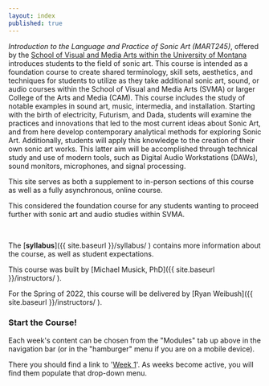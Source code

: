 ```yaml
---
layout: index
published: true
---
```



_Introduction to the Language and Practice of Sonic Art (MART245)_, offered by the [School of Visual and Media Arts within the University of Montana](https://www.umt.edu/svma/) introduces students to the field of sonic art. This course is intended as a foundation course to create shared terminology, skill sets, aesthetics, and techniques for students to utilize as they take additional sonic art, sound, or audio courses within the School of Visual and Media Arts (SVMA) or larger College of the Arts and Media (CAM). This course includes the study of notable examples in sound art, music, intermedia, and installation. Starting with the birth of electricity, Futurism, and Dada, students will examine the practices and innovations that led to the most current ideas about Sonic Art, and from here develop contemporary analytical methods for exploring Sonic Art. Additionally, students will apply this knowledge to the creation of their own sonic art works. This latter aim will be accomplished through technical study and use of modern tools, such as Digital Audio Workstations (DAWs), sound monitors, microphones, and signal processing.

This site serves as both a supplement to in-person sections of this course as well as a fully asynchronous, online course.

This considered the foundation course for any students wanting to proceed further with sonic art and audio studies within SVMA.

<br />


The [**syllabus**]({{ site.baseurl }}/syllabus/ ) contains more information about the course, as well as student expectations.


This course was built by [Michael Musick, PhD]({{ site.baseurl }}/instructors/ ).

For the Spring of 2022, this course will be delivered by [Ryan Weibush]({{ site.baseurl }}/instructors/ ).


### Start the Course!

Each week's content can be chosen from the "Modules" tab up above in the navigation bar (or in the "hamburger" menu if you are on a mobile device).

There you should find a link to '[Week 1]({{site.baseurl}}/modules/week-1/welcome/)'. As weeks become active, you will find them populate that drop-down menu.

<!-- <div class="embed-responsive embed-responsive-16by9"><iframe class="embed-responsive-item" src="https://www.youtube.com/embed/xE7-fWrOkaQ" frameborder="0" allowfullscreen></iframe></div> -->
